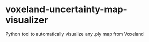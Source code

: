 # voxeland-uncertainty-map-visualizer
Python tool to automatically visualize any .ply map from Voxeland
